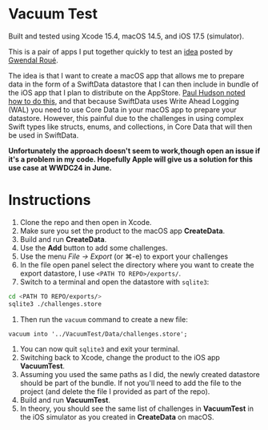 # Vacuum Test
Built and tested using Xcode 15.4, macOS 14.5, and iOS 17.5 (simulator).

This is a pair of apps I put together quickly to test an [idea](https://hachyderm.io/@groue/112524440062602440) posted by [Gwendal Roué](https://hachyderm.io/@groue).

The idea is that I want to create a macOS app that allows me to prepare data in the form of a SwiftData datastore that I can then include in bundle of the iOS app that I plan to distribute on the AppStore.  [Paul Hudson noted how to do this](https://www.hackingwithswift.com/quick-start/swiftdata/how-to-pre-populate-an-app-with-an-existing-swiftdata-database), and that because SwiftData uses Write Ahead Logging (WAL) you need to use Core Data in your macOS app to prepare your datastore.  However, this painful due to the challenges in using complex Swift types like structs, enums, and collections, in Core Data that will then be used in SwiftData.

**Unfortunately the approach doesn't seem to work,though open an issue if it's a problem in my code.  Hopefully Apple will give us a solution for this use case at WWDC24 in June.**

# Instructions
1. Clone the repo and then open in Xcode.
2. Make sure you set the product to the macOS app **CreateData**.
3. Build and run **CreateData**.
4. Use the **Add** button to add some challenges.
5. Use the menu *File -> Export* (or &#8984;-e) to export your challenges
6. In the file open panel select the directory where you want to create the export datastore, I use `<PATH TO REPO>/exports/`.
7. Switch to a terminal and open the datastore with `sqlite3`:
```sh
cd <PATH TO REPO/exports/>
sqlite3 ./challenges.store
```
1. Then run the `vacuum` command to create a new file:
```
vacuum into '../VacuumTest/Data/challenges.store';
```
1. You can now quit `sqlite3` and exit your terminal.
2.  Switching back to Xcode, change the product to the iOS app **VacuumTest**.
3.  Assuming you used the same paths as I did, the newly created datastore should be part of the bundle.  If not you'll need to add the file to the project (and delete the file I provided as part of the repo).
4.  Build and run **VacuumTest**.
5.  In theory, you should see the same list of challenges in **VacuumTest** in the iOS simulator as you created in **CreateData** on macOS.